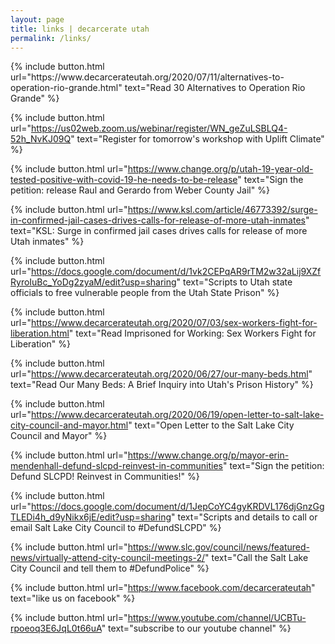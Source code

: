 ```yaml
---
layout: page
title: links | decarcerate utah
permalink: /links/
---
```


<div class="links">
{% include button.html
  url="https://www.decarcerateutah.org/2020/07/11/alternatives-to-operation-rio-grande.html"
  text="Read 30 Alternatives to Operation Rio Grande"
%} 

{% include button.html
  url="https://us02web.zoom.us/webinar/register/WN_geZuLSBLQ4-52h_NvKJ09Q"
  text="Register for tomorrow's workshop with Uplift Climate"
%} 

{% include button.html
  url="https://www.change.org/p/utah-19-year-old-tested-positive-with-covid-19-he-needs-to-be-release"
  text="Sign the petition: release Raul and Gerardo from Weber County Jail"
%} 

{% include button.html
  url="https://www.ksl.com/article/46773392/surge-in-confirmed-jail-cases-drives-calls-for-release-of-more-utah-inmates"
  text="KSL: Surge in confirmed jail cases drives calls for release of more Utah inmates"
%} 

{% include button.html
  url="https://docs.google.com/document/d/1vk2CEPqAR9rTM2w32aLij9XZfRyroIuBc_YoDg2zyaM/edit?usp=sharing"
  text="Scripts to Utah state officials to free vulnerable people from the Utah State Prison"
%} 

{% include button.html
  url="https://www.decarcerateutah.org/2020/07/03/sex-workers-fight-for-liberation.html"
  text="Read Imprisoned for Working: Sex Workers Fight for Liberation"
%}

{% include button.html
  url="https://www.decarcerateutah.org/2020/06/27/our-many-beds.html"
  text="Read Our Many Beds: A Brief Inquiry into Utah's Prison History"
%}

{% include button.html
  url="https://www.decarcerateutah.org/2020/06/19/open-letter-to-salt-lake-city-council-and-mayor.html"
  text="Open Letter to the Salt Lake City Council and Mayor"
%}

{% include button.html
  url="https://www.change.org/p/mayor-erin-mendenhall-defund-slcpd-reinvest-in-communities"
  text="Sign the petition: Defund SLCPD! Reinvest in Communities!"
%}

{% include button.html
  url="https://docs.google.com/document/d/1JepCoYC4gyKRDVL176djGnzGgTLEDi4h_d9yNikx6jE/edit?usp=sharing"
  text="Scripts and details to call or email Salt Lake City Council to #DefundSLCPD"
%}

{% include button.html
  url="https://www.slc.gov/council/news/featured-news/virtually-attend-city-council-meetings-2/"
  text="Call the Salt Lake City Council and tell them to #DefundPolice"
%}

{% include button.html
  url="https://www.facebook.com/decarcerateutah"
  text="like us on facebook"
%}

{% include button.html
  url="https://www.youtube.com/channel/UCBTu-rpoeoq3E6JqL0t66uA"
  text="subscribe to our youtube channel"
%}

</div>
